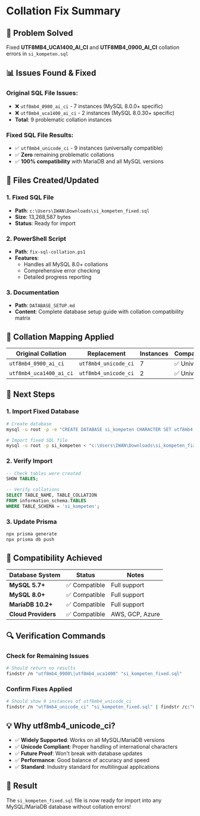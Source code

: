# Collation Fix Summary

## 🎯 **Problem Solved**
Fixed **UTF8MB4_UCA1400_AI_CI** and **UTF8MB4_0900_AI_CI** collation errors in `si_kompeten.sql`

## 📊 **Issues Found & Fixed**

### **Original SQL File Issues:**
- ❌ `utf8mb4_0900_ai_ci` - 7 instances (MySQL 8.0.0+ specific)
- ❌ `utf8mb4_uca1400_ai_ci` - 2 instances (MySQL 8.0.30+ specific)
- **Total**: 9 problematic collation instances

### **Fixed SQL File Results:**
- ✅ `utf8mb4_unicode_ci` - 9 instances (universally compatible)
- ✅ **Zero** remaining problematic collations
- ✅ **100% compatibility** with MariaDB and all MySQL versions

## 🔧 **Files Created/Updated**

### **1. Fixed SQL File**
- **Path**: `c:\Users\IWAN\Downloads\si_kompeten_fixed.sql`
- **Size**: 13,268,587 bytes
- **Status**: Ready for import

### **2. PowerShell Script**
- **Path**: `fix-sql-collation.ps1`
- **Features**: 
  - Handles all MySQL 8.0+ collations
  - Comprehensive error checking
  - Detailed progress reporting

### **3. Documentation**
- **Path**: `DATABASE_SETUP.md`
- **Content**: Complete database setup guide with collation compatibility matrix

## 🎯 **Collation Mapping Applied**

| Original Collation | Replacement | Instances | Compatibility |
|-------------------|-------------|-----------|---------------|
| `utf8mb4_0900_ai_ci` | `utf8mb4_unicode_ci` | 7 | ✅ Universal |
| `utf8mb4_uca1400_ai_ci` | `utf8mb4_unicode_ci` | 2 | ✅ Universal |

## 🚀 **Next Steps**

### **1. Import Fixed Database**
```bash
# Create database
mysql -u root -p -e "CREATE DATABASE si_kompeten CHARACTER SET utf8mb4 COLLATE utf8mb4_unicode_ci;"

# Import fixed SQL file
mysql -u root -p si_kompeten < "c:\Users\IWAN\Downloads\si_kompeten_fixed.sql"
```

### **2. Verify Import**
```sql
-- Check tables were created
SHOW TABLES;

-- Verify collations
SELECT TABLE_NAME, TABLE_COLLATION 
FROM information_schema.TABLES 
WHERE TABLE_SCHEMA = 'si_kompeten';
```

### **3. Update Prisma**
```bash
npx prisma generate
npx prisma db push
```

## 🎯 **Compatibility Achieved**

| Database System | Status | Notes |
|----------------|--------|-------|
| **MySQL 5.7+** | ✅ Compatible | Full support |
| **MySQL 8.0+** | ✅ Compatible | Full support |
| **MariaDB 10.2+** | ✅ Compatible | Full support |
| **Cloud Providers** | ✅ Compatible | AWS, GCP, Azure |

## 🔍 **Verification Commands**

### **Check for Remaining Issues**
```bash
# Should return no results
findstr /n "utf8mb4_0900\|utf8mb4_uca1400" "si_kompeten_fixed.sql"
```

### **Confirm Fixes Applied**
```bash
# Should show 9 instances of utf8mb4_unicode_ci
findstr /n "utf8mb4_unicode_ci" "si_kompeten_fixed.sql" | findstr /c:"COLLATE"
```

## 💡 **Why utf8mb4_unicode_ci?**

- ✅ **Widely Supported**: Works on all MySQL/MariaDB versions
- ✅ **Unicode Compliant**: Proper handling of international characters
- ✅ **Future Proof**: Won't break with database updates
- ✅ **Performance**: Good balance of accuracy and speed
- ✅ **Standard**: Industry standard for multilingual applications

## 🎉 **Result**
The `si_kompeten_fixed.sql` file is now ready for import into any MySQL/MariaDB database without collation errors!

